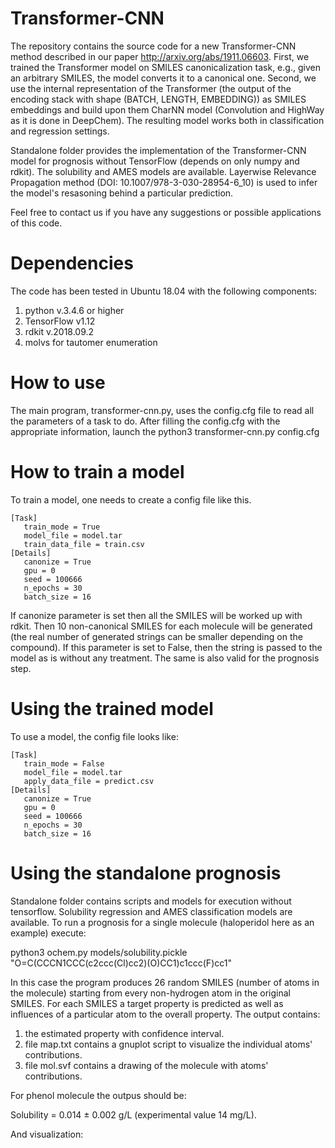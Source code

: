 # Transformer-CNN

The repository contains the source code for a new Transformer-CNN method described in our paper http://arxiv.org/abs/1911.06603. First, we trained the Transformer model on SMILES canonicalization task, e.g., given an arbitrary SMILES, the model converts it to a canonical one. Second, we use the internal representation of the Transformer (the output of the encoding stack with shape (BATCH, LENGTH, EMBEDDING)) as SMILES embeddings and build upon them CharNN model (Convolution and HighWay as it is done in DeepChem). The resulting model works both in classification and regression settings.

Standalone folder provides the implementation of the Transformer-CNN model for prognosis without TensorFlow (depends on only numpy and rdkit). The solubility and AMES models are available. Layerwise Relevance Propagation method (DOI: 10.1007/978-3-030-28954-6_10) is used to infer the model's resasoning behind a particular prediction.

Feel free to contact us if you have any suggestions or possible applications of this code.

# Dependencies

The code has been tested in Ubuntu 18.04 with the following components:

1. python v.3.4.6 or higher
2. TensorFlow v1.12
3. rdkit v.2018.09.2
4. molvs for tautomer enumeration

# How to use

The main program, transformer-cnn.py, uses the config.cfg file to read all the parameters of a task to do. After filling the config.cfg with the appropriate information, launch the python3 transformer-cnn.py config.cfg

# How to train a model

To train a model, one needs to create a config file like this.
```
[Task]
   train_mode = True
   model_file = model.tar
   train_data_file = train.csv
[Details]
   canonize = True
   gpu = 0
   seed = 100666
   n_epochs = 30
   batch_size = 16
```
If canonize parameter is set then all the SMILES will be worked up with rdkit. Then 10 non-canonical SMILES for each molecule will be generated (the real number of generated strings can be smaller depending on the compound). If this parameter is set to False, then the string is passed to the model as is without any treatment. The same is also valid for the prognosis step.

# Using the trained model

To use a model, the config file looks like:
```
[Task]
   train_mode = False
   model_file = model.tar
   apply_data_file = predict.csv
[Details]
   canonize = True
   gpu = 0
   seed = 100666
   n_epochs = 30
   batch_size = 16
```

# Using the standalone prognosis

Standalone folder contains scripts and models for execution without tensorflow. Solubility regression and AMES classification models are available. To run a prognosis for a single molecule (haloperidol here as an example) execute:

python3 ochem.py models/solubility.pickle "O=C(CCCN1CCC(c2ccc(Cl)cc2)(O)CC1)c1ccc(F)cc1"

In this case the program produces 26 random SMILES (number of atoms in the molecule) starting from every non-hydrogen atom in the original SMILES. For each SMILES a target property is predicted as well as influences of a particular atom to the overall property. The output contains:

1. the estimated property with confidence interval.
2. file map.txt contains a gnuplot script to visualize the individual atoms' contributions.
3. file mol.svf contains a drawing of the molecule with atoms' contributions.

For phenol molecule the outpus should be:

Solubility = 0.014 ± 0.002 g/L (experimental value 14 mg/L).

And visualization:
